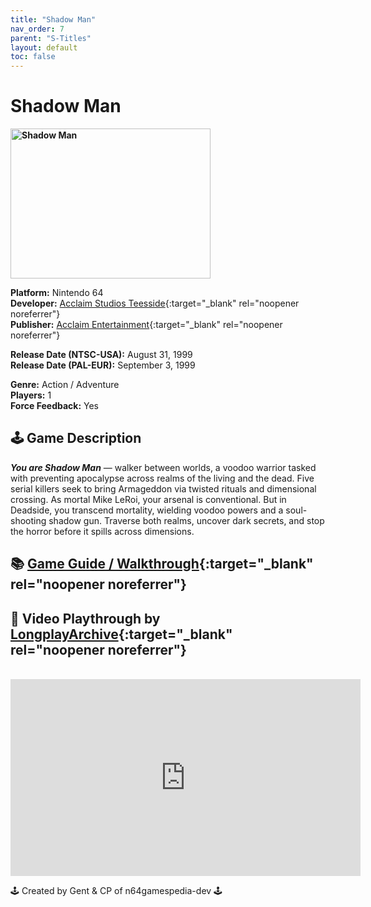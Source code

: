```yaml
---
title: "Shadow Man"
nav_order: 7
parent: "S-Titles"
layout: default
toc: false
---
```


# Shadow Man

<b>
<img src="https://images.launchbox-app.com/928d5b99-d8a7-488e-a05e-2f54fce63366.jpg" alt="Shadow Man" width="320" height="240" />
</b>

**Platform:** Nintendo 64  
**Developer:** [Acclaim Studios Teesside](https://en.wikipedia.org/wiki/List_of_Acclaim_Entertainment_subsidiaries#Acclaim_Studios_Teesside){:target="_blank" rel="noopener noreferrer"}  
**Publisher:** [Acclaim Entertainment](https://en.wikipedia.org/wiki/Acclaim_Entertainment){:target="_blank" rel="noopener noreferrer"}  

**Release Date (NTSC-USA):** August 31, 1999  
**Release Date (PAL-EUR):** September 3, 1999  

**Genre:** Action / Adventure  
**Players:** 1  
**Force Feedback:** Yes  

## 🕹️ Game Description
<em><strong>You are Shadow Man</strong></em> — walker between worlds, a voodoo warrior tasked with preventing apocalypse across realms of the living and the dead. Five serial killers seek to bring Armageddon via twisted rituals and dimensional crossing. As mortal Mike LeRoi, your arsenal is conventional. But in Deadside, you transcend mortality, wielding voodoo powers and a soul-shooting shadow gun. Traverse both realms, uncover dark secrets, and stop the horror before it spills across dimensions.

## 📚 [Game Guide / Walkthrough](https://gamefaqs.gamespot.com/n64/198601-shadow-man/faqs/11447){:target="_blank" rel="noopener noreferrer"}

## 🎥 Video Playthrough by [LongplayArchive](https://www.youtube.com/@LongplayArchive){:target="_blank" rel="noopener noreferrer"}
<br />
<iframe width="560" height="315" src="https://www.youtube.com/embed/GucB5JF3tSA" title="Shadow Man Gameplay – LongplayArchive" frameborder="0" allowfullscreen></iframe>

🕹️ Created by Gent & CP of n64gamespedia-dev 🕹️

<!-- Vault Format: n64gamespedia-dev -->
<!-- Protocol Source: _vault-specs/format-protocol.md -->
